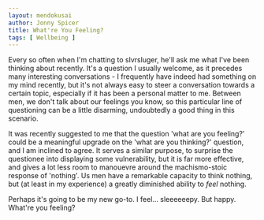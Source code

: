 ```yaml
---
layout: mendokusai
author: Jonny Spicer
title: What're You Feeling?
tags: [ Wellbeing ]
---
```

Every so often when I'm chatting to slvrsluger, he'll ask me what I've been thinking about recently. It's a question I usually welcome, as it precedes many interesting conversations - I frequently have indeed had something on my mind recently, but it's not always easy to steer a conversation towards a certain topic, especially if it has been a personal matter to me. Between men, we don't
talk about our feelings you know, so this particular line of questioning can be a little disarming, undoubtedly a good thing in this scenario.

It was recently suggested to me that the question 'what are you feeling?' could be a meaningful upgrade on the 'what are you thinking?' question, and I am inclined to agree. It serves a similar purpose, to surprise the questionee into displaying some vulnerability, but it is far more effective, and gives a lot less room to manouevre around the machismo-stoic response of 'nothing'. 
Us men have a remarkable capacity to think nothing, but (at least in my experience) a greatly diminished ability to *feel* nothing.

Perhaps it's going to be my new go-to. I feel... sleeeeeepy. But happy. What're you feeling?